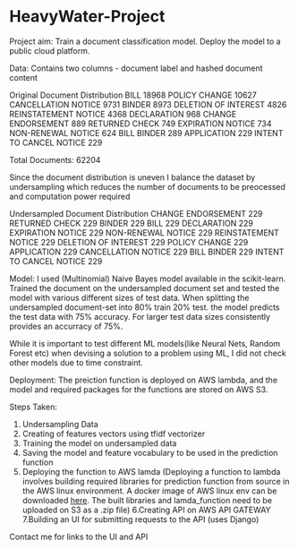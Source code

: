 # HeavyWater-Project

Project aim: 
Train a document classification model. Deploy the model to a public cloud platform.

Data:
Contains two columns - document label and hashed document content 

Original Document Distribution 
BILL                       18968
POLICY CHANGE              10627
CANCELLATION NOTICE         9731
BINDER                      8973
DELETION OF INTEREST        4826
REINSTATEMENT NOTICE        4368
DECLARATION                  968
CHANGE ENDORSEMENT           889
RETURNED CHECK               749
EXPIRATION NOTICE            734
NON-RENEWAL NOTICE           624
BILL BINDER                  289
APPLICATION                  229
INTENT TO CANCEL NOTICE      229

Total Documents: 62204

Since the document distribution is uneven I balance the dataset by undersampling which reduces the number of documents to be preocessed and computation power required

Undersampled Document Distribution
CHANGE ENDORSEMENT         229
RETURNED CHECK             229
BINDER                     229
BILL                       229
DECLARATION                229
EXPIRATION NOTICE          229
NON-RENEWAL NOTICE         229
REINSTATEMENT NOTICE       229
DELETION OF INTEREST       229
POLICY CHANGE              229
APPLICATION                229
CANCELLATION NOTICE        229
BILL BINDER                229
INTENT TO CANCEL NOTICE    229

Model:
I used (Multinomial) Naive Bayes model available in the scikit-learn. Trained the document on the undersampled document set and tested the model with various different sizes of test data. When splitting the undersampled document-set into 80% train 20% test. the model predicts the test data with 75% accuracy. For larger test data sizes consistently provides an accurracy of 75%.

While it is important to test different ML models(like Neural Nets, Random Forest etc) when devising a solution to a problem using ML, I did not check other models due to time constraint.

Deployment:
The preiction function is deployed on AWS lambda, and the model and required packages for the functions are stored on AWS S3.

Steps Taken:
1. Undersampling Data
2. Creating of features vectors using tfidf vectorizer
3. Training the model on undersampled data
4. Saving the model and feature vocabulary to be used in the prediction function
5. Deploying the function to AWS lamda 
(Deploying a function to lambda involves building required libraries for prediction function from source in the AWS linux environment. A docker image of AWS linux env can be downloaded [here](https://hub.docker.com/_/amazonlinux/). The built libraries and lamda_function need to be uploaded on S3 as a .zip file) 
6.Creating API on AWS API GATEWAY
7.Building an UI for submitting requests to the API (uses Django)

Contact me for links to the UI and API



